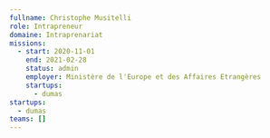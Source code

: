 ```yaml
---
fullname: Christophe Musitelli
role: Intrapreneur
domaine: Intraprenariat
missions:
  - start: 2020-11-01
    end: 2021-02-28
    status: admin
    employer: Ministère de l'Europe et des Affaires Etrangères
    startups:
      - dumas
startups:
  - dumas
teams: []
---
```

